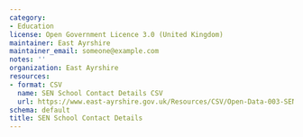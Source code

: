 ```yaml
---
category:
- Education
license: Open Government Licence 3.0 (United Kingdom)
maintainer: East Ayrshire
maintainer_email: someone@example.com
notes: ''
organization: East Ayrshire
resources:
- format: CSV
  name: SEN School Contact Details CSV
  url: https://www.east-ayrshire.gov.uk/Resources/CSV/Open-Data-003-SEN-School-Contacts.csv
schema: default
title: SEN School Contact Details
---
```

